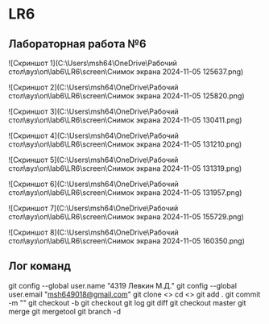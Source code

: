 # LR6
## Лабораторная работа №6


![Скриншот 1](C:\Users\msh64\OneDrive\Рабочий стол\вуз\оп\lab6\LR6\screen\Снимок экрана 2024-11-05 125637.png)

![Скриншот 2](C:\Users\msh64\OneDrive\Рабочий стол\вуз\оп\lab6\LR6\screen\Снимок экрана 2024-11-05 125820.png)

![Скриншот 3](C:\Users\msh64\OneDrive\Рабочий стол\вуз\оп\lab6\LR6\screen\Снимок экрана 2024-11-05 130411.png)

![Скриншот 4](C:\Users\msh64\OneDrive\Рабочий стол\вуз\оп\lab6\LR6\screen\Снимок экрана 2024-11-05 131210.png)

![Скриншот 5](C:\Users\msh64\OneDrive\Рабочий стол\вуз\оп\lab6\LR6\screen\Снимок экрана 2024-11-05 131319.png)

![Скриншот 6](C:\Users\msh64\OneDrive\Рабочий стол\вуз\оп\lab6\LR6\screen\Снимок экрана 2024-11-05 131957.png)

![Скриншот 7](C:\Users\msh64\OneDrive\Рабочий стол\вуз\оп\lab6\LR6\screen\Снимок экрана 2024-11-05 155729.png)

![Скриншот 8](C:\Users\msh64\OneDrive\Рабочий стол\вуз\оп\lab6\LR6\screen\Снимок экрана 2024-11-05 160350.png)


## Лог команд


git config --global user.name "4319 Левкин М.Д."
git config --global user.email "msh649018@gmail.com"
git clone <>
cd <>
git add .
git commit -m ""
git checkout -b 
git checkout 
git log
git diff
git checkout master
git merge 
git mergetool
git branch -d 